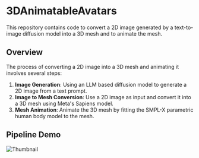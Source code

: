 # 3DAnimatableAvatars

This repository contains code to convert a 2D image generated by a text-to-image diffusion model into a 3D mesh and to animate the mesh.

## Overview

The process of converting a 2D image into a 3D mesh and animating it involves several steps:

1. **Image Generation**: Using an LLM based diffusion model to generate a 2D image from a text prompt.
2. **Image to Mesh Conversion**: Use a 2D image as input and convert it into a 3D mesh using Meta's Sapiens model.
3. **Mesh Animation**: Animate the 3D mesh by fitting the SMPL-X parametric human body model to the mesh.

## Pipeline Demo
![Thumbnail](./assets/3DReconstruction/Thumbnail.gif)
